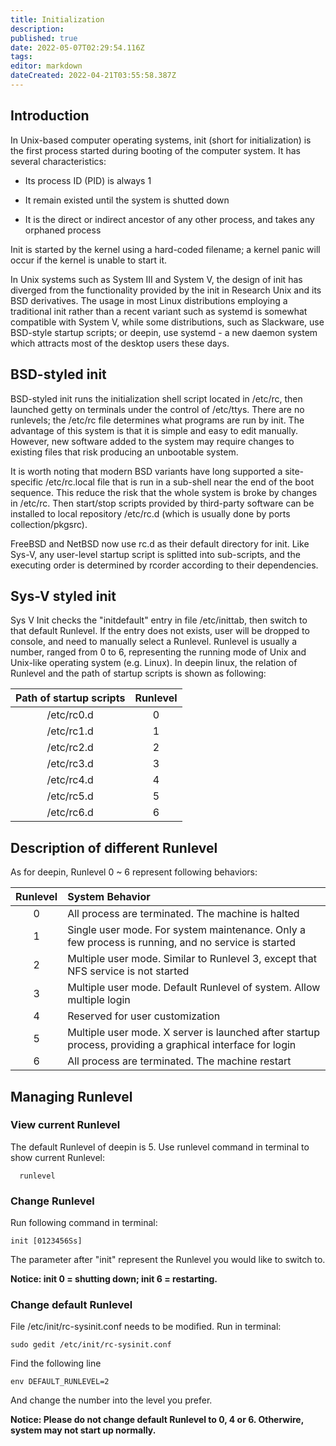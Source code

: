 ```yaml
---
title: Initialization
description: 
published: true
date: 2022-05-07T02:29:54.116Z
tags: 
editor: markdown
dateCreated: 2022-04-21T03:55:58.387Z
---
```


## Introduction
In Unix-based computer operating systems, init (short for initialization) is the first process started during booting of the computer system. It has several characteristics:

* Its process ID (PID) is always 1

* It remain existed until the system is shutted down

* It is the direct or indirect ancestor of any other process, and takes any orphaned process

Init is started by the kernel using a hard-coded filename; a kernel panic will occur if the kernel is unable to start it.

In Unix systems such as System III and System V, the design of init has diverged from the functionality provided by the init in Research Unix and its BSD derivatives. The usage in most Linux distributions employing a traditional init rather than a recent variant such as systemd is somewhat compatible with System V, while some distributions, such as Slackware, use BSD-style startup scripts; or deepin, use systemd - a new daemon system which attracts most of  the desktop users these days.

## BSD-styled init

BSD-styled init runs the initialization shell script located in /etc/rc, then launched getty on terminals under the control of /etc/ttys. There are no runlevels; the /etc/rc file determines what programs are run by init. The advantage of this system is that it is simple and easy to edit manually. However, new software added to the system may require changes to existing files that risk producing an unbootable system.

It is worth noting that modern BSD variants have long supported a site-specific /etc/rc.local file that is run in a sub-shell near the end of the boot sequence. This reduce the risk that the whole system is broke by changes in /etc/rc. Then start/stop scripts provided by third-party software can be installed to local repository /etc/rc.d (which is usually done  by ports collection/pkgsrc).

FreeBSD and NetBSD now use  rc.d as their default directory for init. Like Sys-V, any user-level  startup script is splitted into sub-scripts, and the executing order is determined by rcorder according to their dependencies.

## Sys-V styled init

Sys V Init checks the "initdefault" entry  in file /etc/inittab, then switch  to that default Runlevel. If the entry does not exists, user will be dropped to console, and need to manually select a Runlevel.
Runlevel is usually a number, ranged from 0 to 6, representing the running mode of Unix and Unix-like operating system (e.g. Linux). In deepin linux, the relation of Runlevel and the path of startup scripts is shown as following:

|  Path of startup scripts | Runlevel |
| :------: | :------: |
| /etc/rc0.d | 0 |
| /etc/rc1.d | 1 |
| /etc/rc2.d | 2 |
| /etc/rc3.d | 3 |
| /etc/rc4.d | 4 |
| /etc/rc5.d | 5 |
| /etc/rc6.d | 6 |

## Description of different Runlevel

As for deepin, Runlevel 0 ~ 6 represent following behaviors:

| Runlevel | System Behavior |
| :------: | :------ |
| 0 | All process are terminated. The machine is halted |
| 1 | Single user mode. For system maintenance. Only a few process is running, and no service is started |
| 2 | Multiple user mode. Similar to Runlevel 3, except that NFS service is not started |
| 3 | Multiple user mode. Default Runlevel of system. Allow multiple login |
| 4 | Reserved for user customization |
| 5 | Multiple user mode. X server is launched after startup process, providing a graphical interface for login |
| 6 | All process are terminated. The machine restart |

## Managing Runlevel

### View current Runlevel

The default Runlevel of deepin is 5. Use runlevel command in terminal  to show current Runlevel:

      runlevel

### Change Runlevel

Run following command in terminal:

    init [0123456Ss]

The parameter after "init" represent the Runlevel you would like to switch to.

**Notice: init 0 = shutting down; init 6 = restarting.**

### Change default Runlevel

File /etc/init/rc-sysinit.conf needs to be modified. Run in terminal:

    sudo gedit /etc/init/rc-sysinit.conf

Find the following line

    env DEFAULT_RUNLEVEL=2

And change the number into the level you prefer.

**Notice: Please do not change default Runlevel to 0, 4 or 6. Otherwire, system may not start up normally.**